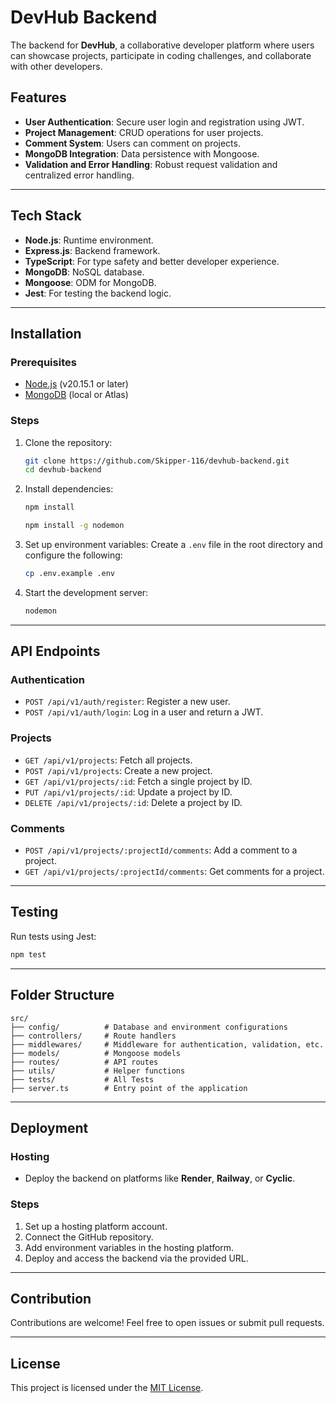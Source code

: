 # DevHub Backend

The backend for **DevHub**, a collaborative developer platform where users can showcase projects, participate in coding challenges, and collaborate with other developers.

## Features

- **User Authentication**: Secure user login and registration using JWT.
- **Project Management**: CRUD operations for user projects.
- **Comment System**: Users can comment on projects.
- **MongoDB Integration**: Data persistence with Mongoose.
- **Validation and Error Handling**: Robust request validation and centralized error handling.

---

## Tech Stack

- **Node.js**: Runtime environment.
- **Express.js**: Backend framework.
- **TypeScript**: For type safety and better developer experience.
- **MongoDB**: NoSQL database.
- **Mongoose**: ODM for MongoDB.
- **Jest**: For testing the backend logic.

---

## Installation

### Prerequisites

- [Node.js](https://nodejs.org/) (v20.15.1 or later)
- [MongoDB](https://www.mongodb.com/try/download/community) (local or Atlas)

### Steps

1. Clone the repository:

   ```bash
   git clone https://github.com/Skipper-116/devhub-backend.git
   cd devhub-backend
   ```

2. Install dependencies:

   ```bash
   npm install
   ```

   ```bash
   npm install -g nodemon
   ```

3. Set up environment variables:
   Create a `.env` file in the root directory and configure the following:

   ```sh
   cp .env.example .env
   ```

4. Start the development server:
   ```bash
   nodemon
   ```

---

## API Endpoints

### Authentication

- `POST /api/v1/auth/register`: Register a new user.
- `POST /api/v1/auth/login`: Log in a user and return a JWT.

### Projects

- `GET /api/v1/projects`: Fetch all projects.
- `POST /api/v1/projects`: Create a new project.
- `GET /api/v1/projects/:id`: Fetch a single project by ID.
- `PUT /api/v1/projects/:id`: Update a project by ID.
- `DELETE /api/v1/projects/:id`: Delete a project by ID.

### Comments

- `POST /api/v1/projects/:projectId/comments`: Add a comment to a project.
- `GET /api/v1/projects/:projectId/comments`: Get comments for a project.

---

## Testing

Run tests using Jest:

```bash
npm test
```

---

## Folder Structure

```plaintext
src/
├── config/          # Database and environment configurations
├── controllers/     # Route handlers
├── middlewares/     # Middleware for authentication, validation, etc.
├── models/          # Mongoose models
├── routes/          # API routes
├── utils/           # Helper functions
├── tests/           # All Tests
├── server.ts        # Entry point of the application
```

---

## Deployment

### Hosting

- Deploy the backend on platforms like **Render**, **Railway**, or **Cyclic**.

### Steps

1. Set up a hosting platform account.
2. Connect the GitHub repository.
3. Add environment variables in the hosting platform.
4. Deploy and access the backend via the provided URL.

---

## Contribution

Contributions are welcome! Feel free to open issues or submit pull requests.

---

## License

This project is licensed under the [MIT License](LICENSE).
